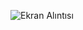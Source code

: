 
![Ekran Alıntısı](https://github.com/erolcum/OOP-Challenges/assets/110387801/52fef049-23e6-48b8-9fe1-4274bd16343e)
